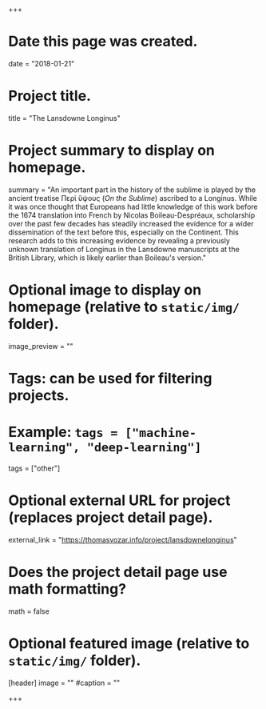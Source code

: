 +++
# Date this page was created.
date = "2018-01-21"

# Project title.
title = "The Lansdowne Longinus"

# Project summary to display on homepage.
summary = "An important part in the history of the sublime is played by the ancient treatise Περὶ ὕψους (*On the Sublime*) ascribed to a Longinus. While it was once thought that Europeans had little knowledge of this work before the 1674 translation into French by Nicolas Boileau-Despréaux, scholarship over the past few decades has steadily increased the evidence for a wider dissemination of the text before this, especially on the Continent. This research adds to this increasing evidence by revealing a previously unknown translation of Longinus in the Lansdowne manuscripts at the British Library, which is likely earlier than Boileau's version."

# Optional image to display on homepage (relative to `static/img/` folder).
image_preview = ""

# Tags: can be used for filtering projects.
# Example: `tags = ["machine-learning", "deep-learning"]`
tags = ["other"]

# Optional external URL for project (replaces project detail page).
external_link = "https://thomasvozar.info/project/lansdownelonginus"

# Does the project detail page use math formatting?
math = false

# Optional featured image (relative to `static/img/` folder).
[header]
image = ""
#caption = ""

+++
